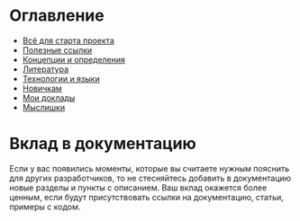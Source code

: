 # Оглавление

- [Всё для старта проекта](all-for-project/index.md)
- [Полезные ссылки](useful-links/index.md)
- [Концепции и определения](сoncepts-and-definitions/index.md)
- [Литература](literature/index.md)
- [Технологии и языки](technologies-and-the-languages/index.md)
- [Новичкам](for-junior/index.md)
- [Мои доклады](my-lectures/index.md)
- [Мыслишки](thoughts/index.md)

# Вклад в документацию

Если у вас появились моменты, которые вы считаете нужным пояснить для других разработчиков, то не стесняйтесь добавить в документацию
новые разделы и пункты с описанием. Ваш вклад окажется более ценным, если будут присутствовать ссылки на документацию, статьи, примеры с кодом.
